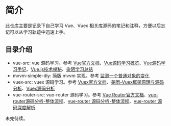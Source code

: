 # 简介

此仓库主要是记录下自己学习 Vue、Vuex 相关库源码的笔记和注释，方便以后忘记可以从学习轨迹中迅速上手。

## 目录介绍

- vue-src: vue 源码学习。参考 [Vue官方文档](https://cn.vuejs.org)、[Vue源码学习概览](http://hcysun.me/2017/03/03/Vue源码学习/)、[Vue源码学习手记](https://www.imooc.com/u/6702342/articles)、[Vue.js技术揭秘](https://ustbhuangyi.github.io/vue-analysis/)、[染陌学习总结](https://github.com/answershuto/learnVue)
- mvvm-simple-diy: 简版 mvvm 实现。参考 [监测一个普通对象的变化](http://hcysun.me/2016/04/28/JavaScript实现MVVM之我就是想监测一个普通对象的变化/)
- vuex-src: vuex 源码学习。参考 [Vuex官方文档](https://vuex.vuejs.org/zh/guide/)、[美团-Vuex框架原理与源码分析](https://tech.meituan.com/2017/04/27/vuex-code-analysis.html)、[Vuex源码分析](https://juejin.im/entry/6844903487549997064)
- vue-router-src: vue-router 源码学习。参考 [Vue Router官方文档](https://router.vuejs.org/zh/)、[vue-router源码分析-整体流程](https://github.com/DDFE/DDFE-blog/issues/9)、[vue-router 源码分析-整体流程](https://github.com/dwqs/blog/issues/53)、[vue-router 源码深度解析](https://juejin.im/post/6844903647378145294)

未完待续。
